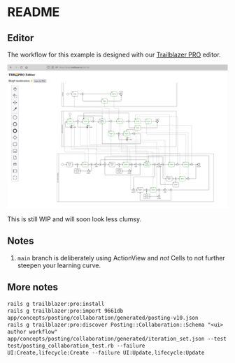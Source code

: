 # README

## Editor

The workflow for this example is designed with our [Trailblazer PRO](https://pro.trailblazer.to) editor.

![BPMN2 diagram with TRB flavoring for a blog post moderation workflow.](https://github.com/trailblazer/blog9/blob/main/doc/moderation-version-10.png?raw=true)

This is still WIP and will soon look less clumsy.

## Notes

1. `main` branch is deliberately using ActionView and _not_ Cells to not further steepen your learning curve.


## More notes

```
rails g trailblazer:pro:install
rails g trailblazer:pro:import 9661db app/concepts/posting/collaboration/generated/posting-v10.json
rails g trailblazer:pro:discover Posting::Collaboration::Schema "<ui> author workflow"  app/concepts/posting/collaboration/generated/iteration_set.json --test test/posting_collaboration_test.rb --failure UI:Create,lifecycle:Create --failure UI:Update,lifecycle:Update
```
